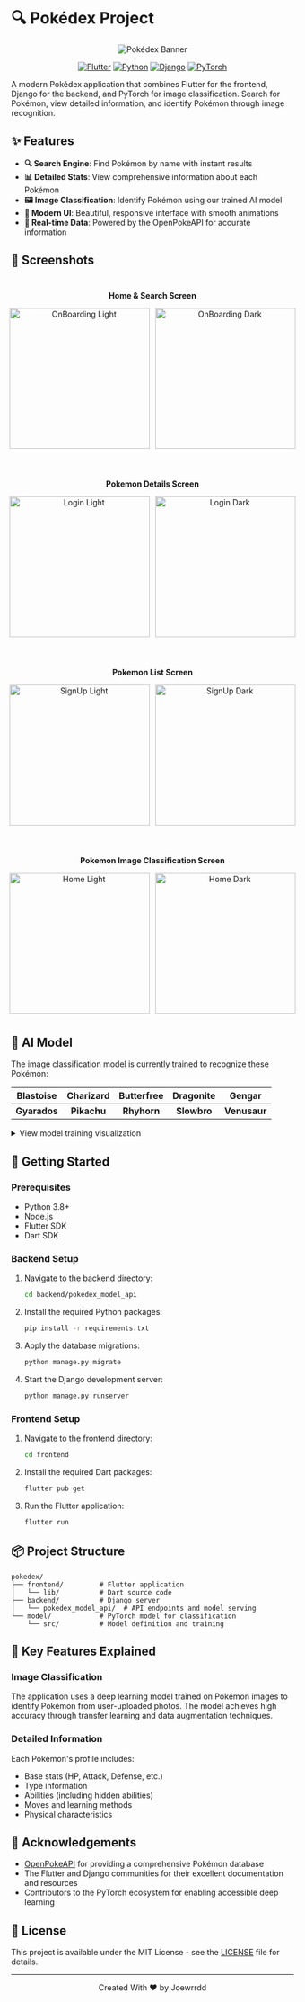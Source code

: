 # 🔍 Pokédex Project

<div align="center">

![Pokédex Banner](assets/pokemon.png)

[![Flutter](https://img.shields.io/badge/Flutter-3.0+-02569B?style=for-the-badge&logo=flutter&logoColor=white)](https://flutter.dev/)
[![Python](https://img.shields.io/badge/Python-3.8+-3776AB?style=for-the-badge&logo=python&logoColor=white)](https://www.python.org/)
[![Django](https://img.shields.io/badge/Django-4.0+-092E20?style=for-the-badge&logo=django&logoColor=white)](https://www.djangoproject.com/)
[![PyTorch](https://img.shields.io/badge/PyTorch-1.9+-EE4C2C?style=for-the-badge&logo=pytorch&logoColor=white)](https://pytorch.org/)

</div>

A modern Pokédex application that combines Flutter for the frontend, Django for the backend, and PyTorch for image classification. Search for Pokémon, view detailed information, and identify Pokémon through image recognition.

## ✨ Features

- **🔍 Search Engine**: Find Pokémon by name with instant results
- **📊 Detailed Stats**: View comprehensive information about each Pokémon
- **🖼️ Image Classification**: Identify Pokémon using our trained AI model
- **🎨 Modern UI**: Beautiful, responsive interface with smooth animations
- **🔄 Real-time Data**: Powered by the OpenPokeAPI for accurate information

## 📱 Screenshots

<div align="center">
  <!-- Home & Search Screen -->
  <div style="display: flex; flex-direction: column; align-items: center;">
    <div style="flex: 2; padding: 10px;">
      <p><strong>Home & Search Screen</strong></p>
      <div style="display: flex; gap: 10px;">
        <img src="screenshots/1.png" width="250" alt="OnBoarding Light"/>
        <img src="screenshots/2.png" width="250" alt="OnBoarding Dark"/>
      </div>
    </div>
    <!-- Pokemon Details Screen -->
    <div style="display: flex; align-items: flex-start; margin-top: 20px;">
      <div style="flex: 2; padding: 10px;">
        <p><strong>Pokemon Details Screen</strong></p>
        <div style="display: flex; gap: 10px;">
          <img src="screenshots/3.png" width="250" alt="Login Light"/>
          <img src="screenshots/4.png" width="250" alt="Login Dark"/>
        </div>
      </div>
    </div>
    <!-- Pokemon List Screen -->
    <div style="display: flex; align-items: flex-start; margin-top: 20px;">
      <div style="flex: 2; padding: 10px;">
        <p><strong>Pokemon List Screen</strong></p>
        <div style="display: flex; gap: 10px;">
          <img src="screenshots/5.png" width="250" alt="SignUp Light"/> 
          <img src="screenshots/6.png" width="250" alt="SignUp Dark"/>
        </div>
      </div>
    </div>
    <!-- Pokemon Image Classification Screen -->
    <div style="display: flex; align-items: flex-start; margin-top: 20px;">
      <div style="flex: 2; padding: 10px;">
        <p><strong>Pokemon Image Classification Screen</strong></p>
        <div style="display: flex; gap:     10px;">
          <img src="screenshots/7.png" width="250" alt="Home Light"/>
          <img src="screenshots/8.png" width="250" alt="Home Dark"/>
        </div>
      </div>
    </div>
  </div>
</div>

## 🧠 AI Model

The image classification model is currently trained to recognize these Pokémon:

|  Blastoise   |  Charizard  | Butterfree  |  Dragonite  |    Gengar    |
| :----------: | :---------: | :---------: | :---------: | :----------: |
| **Gyarados** | **Pikachu** | **Rhyhorn** | **Slowbro** | **Venusaur** |

<details>
<summary>View model training visualization</summary>
<div align="center">
  <img src="model/training.png" alt="Model Training" width="600"/>
</div>
</details>

## 🚀 Getting Started

### Prerequisites

- Python 3.8+
- Node.js
- Flutter SDK
- Dart SDK

### Backend Setup

1. Navigate to the backend directory:

   ```bash
   cd backend/pokedex_model_api
   ```

2. Install the required Python packages:

   ```bash
   pip install -r requirements.txt
   ```

3. Apply the database migrations:

   ```bash
   python manage.py migrate
   ```

4. Start the Django development server:
   ```bash
   python manage.py runserver
   ```

### Frontend Setup

1. Navigate to the frontend directory:

   ```bash
   cd frontend
   ```

2. Install the required Dart packages:

   ```bash
   flutter pub get
   ```

3. Run the Flutter application:
   ```bash
   flutter run
   ```

## 📦 Project Structure

```
pokedex/
├── frontend/         # Flutter application
│   └── lib/          # Dart source code
├── backend/          # Django server
│   └── pokedex_model_api/  # API endpoints and model serving
└── model/            # PyTorch model for classification
    └── src/          # Model definition and training
```

## 🌟 Key Features Explained

### Image Classification

The application uses a deep learning model trained on Pokémon images to identify Pokémon from user-uploaded photos. The model achieves high accuracy through transfer learning and data augmentation techniques.

### Detailed Information

Each Pokémon's profile includes:

- Base stats (HP, Attack, Defense, etc.)
- Type information
- Abilities (including hidden abilities)
- Moves and learning methods
- Physical characteristics

## 🙏 Acknowledgements

- [OpenPokeAPI](https://pokeapi.co/) for providing a comprehensive Pokémon database
- The Flutter and Django communities for their excellent documentation and resources
- Contributors to the PyTorch ecosystem for enabling accessible deep learning

## 📄 License

This project is available under the MIT License - see the [LICENSE](LICENSE) file for details.

---

<div align="center">
  <p>Created With ❤️ by Joewrrdd</p>
</div>
